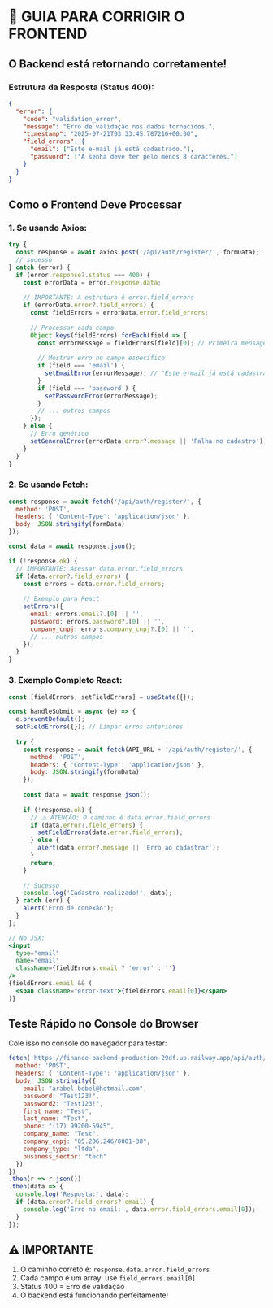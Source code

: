 # 🚨 GUIA PARA CORRIGIR O FRONTEND

## O Backend está retornando corretamente!

### Estrutura da Resposta (Status 400):
```json
{
  "error": {
    "code": "validation_error",
    "message": "Erro de validação nos dados fornecidos.",
    "timestamp": "2025-07-21T03:33:45.787216+00:00",
    "field_errors": {
      "email": ["Este e-mail já está cadastrado."],
      "password": ["A senha deve ter pelo menos 8 caracteres."]
    }
  }
}
```

## Como o Frontend Deve Processar

### 1. Se usando Axios:
```javascript
try {
  const response = await axios.post('/api/auth/register/', formData);
  // sucesso
} catch (error) {
  if (error.response?.status === 400) {
    const errorData = error.response.data;
    
    // IMPORTANTE: A estrutura é error.field_errors
    if (errorData.error?.field_errors) {
      const fieldErrors = errorData.error.field_errors;
      
      // Processar cada campo
      Object.keys(fieldErrors).forEach(field => {
        const errorMessage = fieldErrors[field][0]; // Primeira mensagem
        
        // Mostrar erro no campo específico
        if (field === 'email') {
          setEmailError(errorMessage); // "Este e-mail já está cadastrado."
        }
        if (field === 'password') {
          setPasswordError(errorMessage);
        }
        // ... outros campos
      });
    } else {
      // Erro genérico
      setGeneralError(errorData.error?.message || 'Falha no cadastro');
    }
  }
}
```

### 2. Se usando Fetch:
```javascript
const response = await fetch('/api/auth/register/', {
  method: 'POST',
  headers: { 'Content-Type': 'application/json' },
  body: JSON.stringify(formData)
});

const data = await response.json();

if (!response.ok) {
  // IMPORTANTE: Acessar data.error.field_errors
  if (data.error?.field_errors) {
    const errors = data.error.field_errors;
    
    // Exemplo para React
    setErrors({
      email: errors.email?.[0] || '',
      password: errors.password?.[0] || '',
      company_cnpj: errors.company_cnpj?.[0] || '',
      // ... outros campos
    });
  }
}
```

### 3. Exemplo Completo React:
```jsx
const [fieldErrors, setFieldErrors] = useState({});

const handleSubmit = async (e) => {
  e.preventDefault();
  setFieldErrors({}); // Limpar erros anteriores
  
  try {
    const response = await fetch(API_URL + '/api/auth/register/', {
      method: 'POST',
      headers: { 'Content-Type': 'application/json' },
      body: JSON.stringify(formData)
    });
    
    const data = await response.json();
    
    if (!response.ok) {
      // ⚠️ ATENÇÃO: O caminho é data.error.field_errors
      if (data.error?.field_errors) {
        setFieldErrors(data.error.field_errors);
      } else {
        alert(data.error?.message || 'Erro ao cadastrar');
      }
      return;
    }
    
    // Sucesso
    console.log('Cadastro realizado!', data);
  } catch (err) {
    alert('Erro de conexão');
  }
};

// No JSX:
<input 
  type="email" 
  name="email"
  className={fieldErrors.email ? 'error' : ''}
/>
{fieldErrors.email && (
  <span className="error-text">{fieldErrors.email[0]}</span>
)}
```

## Teste Rápido no Console do Browser

Cole isso no console do navegador para testar:

```javascript
fetch('https://finance-backend-production-29df.up.railway.app/api/auth/register/', {
  method: 'POST',
  headers: { 'Content-Type': 'application/json' },
  body: JSON.stringify({
    email: "arabel.bebel@hotmail.com",
    password: "Test123!",
    password2: "Test123!",
    first_name: "Test",
    last_name: "Test",
    phone: "(17) 99200-5945",
    company_name: "Test",
    company_cnpj: "05.206.246/0001-38",
    company_type: "ltda",
    business_sector: "tech"
  })
})
.then(r => r.json())
.then(data => {
  console.log('Resposta:', data);
  if (data.error?.field_errors?.email) {
    console.log('Erro no email:', data.error.field_errors.email[0]);
  }
});
```

## ⚠️ IMPORTANTE

1. O caminho correto é: `response.data.error.field_errors`
2. Cada campo é um array: use `field_errors.email[0]`
3. Status 400 = Erro de validação
4. O backend está funcionando perfeitamente!